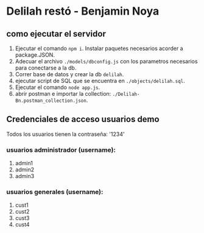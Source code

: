 # Delilah restó - Benjamin Noya


## como ejecutar el servidor
1. Ejecutar el comando `npm i`. Instalar paquetes necesarios acorder a package.JSON.
2. Adecuar el archivo `./models/dbconfig.js` con los parametros necesarios para conectarse a la db.
3. Correr base de datos y crear la db `delilah`.
4. ejecutar script de SQL que se encuentra en `./objects/delilah.sql`.
5. Ejecutar el comando `node app.js`.
6. abrir postman e importar la collection: `./Delilah-Bn.postman_collection.json`.

## Credenciales de acceso usuarios demo
Todos los usuarios tienen la contraseña: '1234'
### usuarios administrador (username):
1. admin1
2. admin2
3. admin3

### usuarios generales (username):
1. cust1
2. cust2
3. cust3
4. cust4
